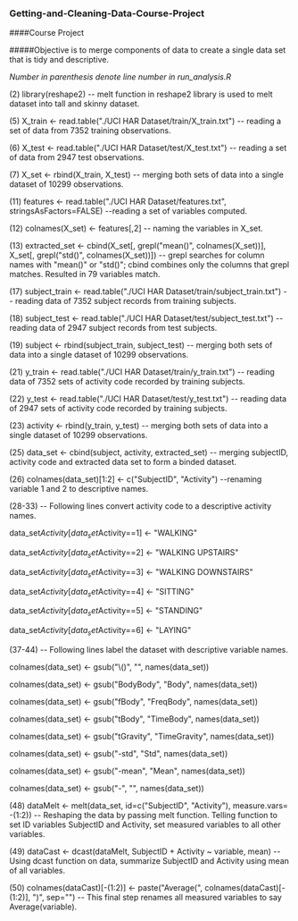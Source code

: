### Getting-and-Cleaning-Data-Course-Project
####Course Project

#####Objective is to merge components of data to create a single data set that is tidy and descriptive.

*Number in parenthesis denote line number in run_analysis.R*

(2) library(reshape2) -- melt function in reshape2 library is used to melt dataset into tall and skinny dataset.

(5) X_train <- read.table("./UCI HAR Dataset/train/X_train.txt") -- reading a set of data from 7352 training observations.

(6) X_test <- read.table("./UCI HAR Dataset/test/X_test.txt") -- reading a set of data from 2947 test observations.

(7) X_set <- rbind(X_train, X_test) -- merging both sets of data into a single dataset of 10299 observations.

(11) features <- read.table("./UCI HAR Dataset/features.txt", stringsAsFactors=FALSE) --reading a set of variables computed.

(12) colnames(X_set) <- features[,2] -- naming the variables in X_set. 

(13) extracted_set <- cbind(X_set[, grepl("mean()", colnames(X_set))], X_set[, grepl("std()", colnames(X_set))]) -- grepl searches for column names with "mean()" or "std()"; cbind combines only the columns that grepl matches. Resulted in 79 variables match.

(17) subject_train <- read.table("./UCI HAR Dataset/train/subject_train.txt") -- reading data of 7352 subject records from training subjects.

(18) subject_test <- read.table("./UCI HAR Dataset/test/subject_test.txt") -- reading data of 2947 subject records from test subjects.

(19) subject <- rbind(subject_train, subject_test) -- merging both sets of data into a single dataset of 10299 observations.

(21) y_train <- read.table("./UCI HAR Dataset/train/y_train.txt") -- reading data of 7352 sets of activity code recorded by training subjects.

(22) y_test <- read.table("./UCI HAR Dataset/test/y_test.txt") -- reading data of 2947 sets of activity code recorded by training subjects.

(23) activity <- rbind(y_train, y_test) -- merging both sets of data into a single dataset of 10299 observations.

(25) data_set <- cbind(subject, activity, extracted_set) -- merging subjectID, activity code and extracted data set to form a binded dataset.

(26) colnames(data_set)[1:2] <- c("SubjectID", "Activity") --renaming variable 1 and 2 to descriptive names.

(28-33) -- Following lines convert activity code to a descriptive activity names.

  data_set$Activity[data_set$Activity==1] <- "WALKING"

  data_set$Activity[data_set$Activity==2] <- "WALKING UPSTAIRS"

  data_set$Activity[data_set$Activity==3] <- "WALKING DOWNSTAIRS"

  data_set$Activity[data_set$Activity==4] <- "SITTING"

  data_set$Activity[data_set$Activity==5] <- "STANDING"

  data_set$Activity[data_set$Activity==6] <- "LAYING"

(37-44) -- Following lines label the dataset with descriptive variable names.

  colnames(data_set) <- gsub("\\()", "", names(data_set))

  colnames(data_set) <- gsub("BodyBody", "Body", names(data_set))

  colnames(data_set) <- gsub("fBody", "FreqBody", names(data_set))

  colnames(data_set) <- gsub("tBody", "TimeBody", names(data_set))

  colnames(data_set) <- gsub("tGravity", "TimeGravity", names(data_set))

  colnames(data_set) <- gsub("-std", "Std", names(data_set))

  colnames(data_set) <- gsub("-mean", "Mean", names(data_set))

  colnames(data_set) <- gsub("-", "", names(data_set))

(48) dataMelt <- melt(data_set, id=c("SubjectID", "Activity"), measure.vars= -(1:2)) -- Reshaping the data by passing melt function. Telling function to set ID variables SubjectID and Activity, set measured variables to all other variables. 

(49) dataCast <- dcast(dataMelt, SubjectID + Activity ~ variable, mean) -- Using dcast function on data, summarize SubjectID and Activity using mean of all variables.

(50) colnames(dataCast)[-(1:2)] <- paste("Average(", colnames(dataCast)[-(1:2)], ")", sep="") -- This final step renames all measured variables to say Average(variable).


